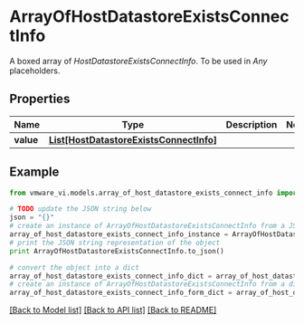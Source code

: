 # ArrayOfHostDatastoreExistsConnectInfo

A boxed array of *HostDatastoreExistsConnectInfo*. To be used in *Any* placeholders. 

## Properties
Name | Type | Description | Notes
------------ | ------------- | ------------- | -------------
**value** | [**List[HostDatastoreExistsConnectInfo]**](HostDatastoreExistsConnectInfo.md) |  | 

## Example

```python
from vmware_vi.models.array_of_host_datastore_exists_connect_info import ArrayOfHostDatastoreExistsConnectInfo

# TODO update the JSON string below
json = "{}"
# create an instance of ArrayOfHostDatastoreExistsConnectInfo from a JSON string
array_of_host_datastore_exists_connect_info_instance = ArrayOfHostDatastoreExistsConnectInfo.from_json(json)
# print the JSON string representation of the object
print ArrayOfHostDatastoreExistsConnectInfo.to_json()

# convert the object into a dict
array_of_host_datastore_exists_connect_info_dict = array_of_host_datastore_exists_connect_info_instance.to_dict()
# create an instance of ArrayOfHostDatastoreExistsConnectInfo from a dict
array_of_host_datastore_exists_connect_info_form_dict = array_of_host_datastore_exists_connect_info.from_dict(array_of_host_datastore_exists_connect_info_dict)
```
[[Back to Model list]](../README.md#documentation-for-models) [[Back to API list]](../README.md#documentation-for-api-endpoints) [[Back to README]](../README.md)


